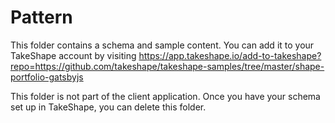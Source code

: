 # Pattern

This folder contains a schema and sample content. You can add it to your TakeShape account by visiting https://app.takeshape.io/add-to-takeshape?repo=https://github.com/takeshape/takeshape-samples/tree/master/shape-portfolio-gatsbyjs

This folder is not part of the client application. Once you have your schema set up in TakeShape, you can delete this folder.
